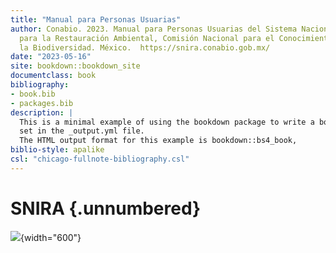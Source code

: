 ```yaml
---
title: "Manual para Personas Usuarias"
author: Conabio. 2023. Manual para Personas Usuarias del Sistema Nacional de Información
  para la Restauración Ambiental, Comisión Nacional para el Conocimiento y Uso de
  la Biodiversidad. México.  https://snira.conabio.gob.mx/
date: "2023-05-16"
site: bookdown::bookdown_site
documentclass: book
bibliography:
- book.bib
- packages.bib
description: |
  This is a minimal example of using the bookdown package to write a book.
  set in the _output.yml file.
  The HTML output format for this example is bookdown::bs4_book,
biblio-style: apalike
csl: "chicago-fullnote-bibliography.csl"
---
```


# SNIRA {.unnumbered}

![](https://raw.githubusercontent.com/AngelicaEMB/PruebasManualSNIRA/main/images/CoverPic_Manual.PNG){width="600"}
